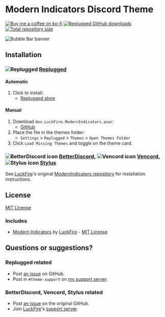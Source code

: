 [banner]:           https://cdn.discordapp.com/attachments/1142305515439923260/1142321144666525696/banner.png

[discord]:          https://discord.gg/uy8nKQVatp

[BetterDiscord]:    https://betterdiscord.app/
[Replugged]:        https://replugged.dev/
[Vencord]:          https://github.com/Vendicated/Vencord
[Stylus]:           https://github.com/openstyles/stylus

[bd-icon]:          https://discord-extensions.github.io/assets/icons/betterdiscord.png
[rp-icon]:          https://discord-extensions.github.io/assets/icons/replugged.png
[vc-icon]:          https://discord-extensions.github.io/assets/icons/vencord.gif
[stylus-icon]:      https://discord-extensions.github.io/assets/icons/stylus.png

[shield-donate]:    https://img.shields.io/badge/Donate-ko--fi-orange?style=flat-square&logo=kofi&logoColor=orange
[ko-fi]:            https://ko-fi.com/saltssaumure "Buy me a coffee!"

[shield-asar-dl]:   https://img.shields.io/github/downloads/MiniDiscordThemes/ModernIndicators/dev.LuckFire.ModernIndicators.asar?color=purple&label=Downloads&style=flat-square
[shield-repo-size]: https://img.shields.io/github/repo-size/MiniDiscordThemes/ModernIndicators?label=Repository&style=flat-square "Total size"

[github]:           https://github.com/MiniDiscordThemes/ModernIndicators
[issues]:           https://github.com/MiniDiscordThemes/ModernIndicators/issues
[license]:          https://github.com/MiniDiscordThemes/ModernIndicators/blob/main/LICENSE

[original]:         https://github.com/discord-extensions/modern-indicators
[original-author]:  https://github.com/LuckFire
[original-license]: https://github.com/discord-extensions/modern-indicators/blob/main/LICENSE
[original-issues]:  https://github.com/discord-extensions/modern-indicators/issues
[original-discord]: https://discord.gg/vYdXbEzqDs

[release-rp]:       https://replugged.dev/store/dev.LuckFire.ModernIndicators "Replugged store page"
[release-rp-gh]:    https://github.com/MiniDiscordThemes/ModernIndicators/releases/latest/download/dev.LuckFire.ModernIndicators.asar "Get latest release"

# Modern Indicators Discord Theme
[![Buy me a coffee on ko-fi][shield-donate]][ko-fi]
[![Replugged GitHub downloads][shield-asar-dl]][release-rp-gh]
[![Total repository size][shield-repo-size]][github]

![Bubble Bar banner][banner]

## Installation

### ![Replugged][rp-icon] **[Replugged][Replugged]**
#### Automatic
1. Click to install:
    - [Replugged store][release-rp]
#### Manual
1. Download `dev.LuckFire.ModernIndicators.asar`:
    - [GitHub][release-rp-gh]
2. Place the file in the themes folder:
    - `Settings` > `Replugged` > `Themes` > `Open Themes Folder`
3. Click `Load Missing Themes` and toggle on the theme card.

### ![BetterDiscord icon][bd-icon] **[BetterDiscord][BetterDiscord]**, ![Vencord icon][vc-icon] **[Vencord][Vencord]**, ![Stylus icon][stylus-icon] **[Stylus][Stylus]**
See [LuckFire][original-author]'s original [ModernIndicators repository][original] for installation instructions.

## License
[MIT License][license]

### Includes
- [Modern Indicators][original] by [LuckFire][original-author] - [MIT License][original-license]

## Questions or suggestions?
### Replugged related
- Post [an issue][issues] on GitHub.
- Post in `#theme-support` on [my support server][discord].

### BetterDiscord, Vencord, Stylus related
- Post [an issue][original-issues] on the original GitHub.
- Join [LuckFire][original-author]'s [support server][original-discord].